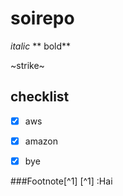 # soirepo
*italic*
** bold**




~strike~
## checklist
- [x] aws
- [x] amazon
- [x] bye
  
  
###Footnote[^1] 
[^1] :Hai
